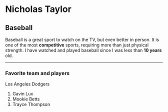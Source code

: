 # Nicholas Taylor
## Baseball
 Baseball is a great sport to watch on the TV, but even better in person. It is one of the most **competitive** sports, requiring more than just physical strength. I have watched and played baseball since I was less than **10 years** old.

---
### Favorite team and players
Los Angeles Dodgers
1. Gavin Lux
2. Mookie Betts
3. Trayce Thompson